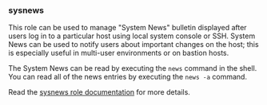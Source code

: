 ### sysnews

This role can be used to manage "System News" bulletin displayed after
users log in to a particular host using local system console or SSH.
System News can be used to notify users about important changes on the
host; this is especially useful in multi-user environments or on bastion
hosts.

The System News can be read by executing the `news` command in the
shell. You can read all of the news entries by executing the `news -a`
command.

Read the [sysnews role documentation](https://docs.debops.org/en/HEAD/ansible/roles/sysnews/) for more details.
